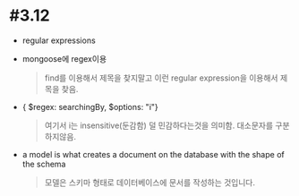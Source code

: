# #3.12

- regular expressions

- mongoose에 regex이용

  > find를 이용해서 제목을 찾지말고 이런 regular expression을 이용해서 제목을 찾음.

- { $regex: searchingBy, $options: "i"}

  > 여기서 i는 insensitive(둔감함) 덜 민감하다는것을 의미함. 대소문자를 구분하지않음.

- a model is what creates a document on the database with the shape of the schema

  > 모델은 스키마 형태로 데이터베이스에 문서를 작성하는 것입니다.


